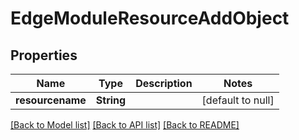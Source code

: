# EdgeModuleResourceAddObject

## Properties
Name | Type | Description | Notes
------------ | ------------- | ------------- | -------------
**resourcename** | **String** |  | [default to null]

[[Back to Model list]](../README.md#documentation-for-models) [[Back to API list]](../README.md#documentation-for-api-endpoints) [[Back to README]](../README.md)


